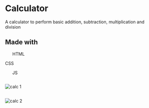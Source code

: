 # Calculator
A calculator to perform basic addition, subtraction, multiplication and division

## Made with
<ul>HTML</ul
<ul>CSS</ul>
<ul>JS</ul>

##
![calc 1](https://user-images.githubusercontent.com/80638381/197239772-48e24aa3-213b-40f8-9d26-09bc1f35e415.png)
##
![calc 2](https://user-images.githubusercontent.com/80638381/197239805-c77f5de9-e6ae-4a3b-ae2b-fd476ec87c8d.png)

